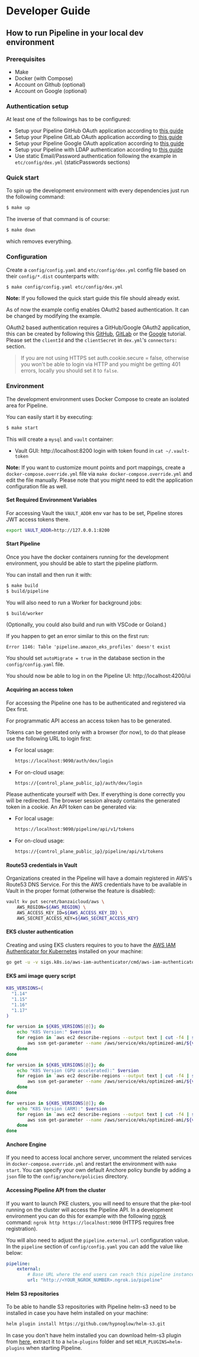 # Developer Guide

## How to run Pipeline in your local dev environment

### Prerequisites

- Make
- Docker (with Compose)
- Account on Github (optional)
- Account on Google (optional)

### Authentication setup

At least one of the followings has to be configured:

- Setup your Pipeline GitHub OAuth application according to [this guide](auth/github.md)
- Setup your Pipeline GitLab OAuth application according to [this guide](auth/gitlab.md)
- Setup your Pipeline Google OAuth application according to [this guide](auth/google.md)
- Setup your Pipeline with LDAP authentication according to [this guide](auth/ldap.md)
- Use static Email/Password authentication following the example in `etc/config/dex.yml` (staticPasswords sections)

### Quick start

To spin up the development environment with every dependencies just run the following command:

```bash
$ make up
```

The inverse of that command is of course:

```bash
$ make down
```

which removes everything.


### Configuration

Create a `config/config.yaml` and `etc/config/dex.yml` config file based on their `config/*.dist` counterparts with:

```bash
$ make config/config.yaml etc/config/dex.yml
```

**Note:** If you followed the quick start guide this file should already exist.

As of now the example config enables OAuth2 based authentication. It can be changed by modifying the example.

OAuth2 based authentication requires a GitHub/Google OAuth2 application, this can be created by following this
[GitHub](auth/github.md), [GitLab](auth/gitlab.md) or the [Google](auth/google.md) tutorial.
Please set the `clientId` and the `clientSecret` in `dex.yml`'s `connectors:` section.

> If you are not using HTTPS set auth.cookie.secure = false, otherwise you won't be able to login via HTTP and you might be getting 401 errors, locally you should set it to `false`.

### Environment

The development environment uses Docker Compose to create an isolated area for Pipeline.

You can easily start it by executing:

```bash
$ make start
```

This will create a `mysql` and `vault` container:
 - Vault GUI: http://localhost:8200 login with token found in `cat ~/.vault-token`

**Note:** If you want to customize mount points and port mappings, create a `docker-compose.override.yml` file via
`make docker-compose.override.yml` and edit the file manually. Please note that you might need to edit the application
configuration file as well.


#### Set Required Environment Variables

For accessing Vault the `VAULT_ADDR` env var has to be set, Pipeline stores JWT access tokens there.

```bash
export VAULT_ADDR=http://127.0.0.1:8200
```

#### Start Pipeline

Once you have the docker containers running for the development environment, you should be able to start the pipeline platform.

You can install and then run it with:
```bash
$ make build
$ build/pipeline
```

You will also need to run a Worker for background jobs:
```bash
$ build/worker
```

(Optionally, you could also build and run with VSCode or Goland.)

If you happen to get an error similar to this on the first run:
```
Error 1146: Table 'pipeline.amazon_eks_profiles' doesn't exist
```

You should set `autoMigrate = true` in the database section in the `config/config.yaml` file.

You should now be able to log in on the Pipeline UI: http://localhost:4200/ui

#### Acquiring an access token

For accessing the Pipeline one has to be authenticated and registered via Dex first.

For programmatic API access an access token has to be generated.

Tokens can be generated only with a browser (for now), to do that please use the following URL to login first:

- For local usage:
    ```bash
    https://localhost:9090/auth/dex/login
    ```

- For on-cloud usage:
    ```bash
    https://{control_plane_public_ip}/auth/dex/login
    ```

Please authenticate yourself with Dex. If everything is done correctly you will be redirected.
The browser session already contains the generated token in a cookie. An API token can be generated via:

- For local usage:
    ```bash
    https://localhost:9090/pipeline/api/v1/tokens
    ```

- For on-cloud usage:
    ```bash
    https://{control_plane_public_ip}/pipeline/api/v1/tokens
    ```


#### Route53 credentials in Vault

Organizations created in the Pipeline will have a domain registered in AWS's Route53 DNS Service. For this
the AWS credentials have to be available in Vault in the proper format (otherwise the feature is disabled):

```bash
vault kv put secret/banzaicloud/aws \
    AWS_REGION=${AWS_REGION} \
    AWS_ACCESS_KEY_ID=${AWS_ACCESS_KEY_ID} \
    AWS_SECRET_ACCESS_KEY=${AWS_SECRET_ACCESS_KEY}
```


#### EKS cluster authentication

Creating and using EKS clusters requires to you to have the [AWS IAM Authenticator for Kubernetes](https://github.com/kubernetes-sigs/aws-iam-authenticator) installed on your machine:

```bash
go get -u -v sigs.k8s.io/aws-iam-authenticator/cmd/aws-iam-authenticator
```

#### EKS ami image query script

```bash
K8S_VERSIONS=(
  "1.14"
  "1.15"
  "1.16"
  "1.17"
)

for version in ${K8S_VERSIONS[@]}; do
	echo "K8S Version:" $version
	for region in `aws ec2 describe-regions --output text | cut -f4 | sort -V`; do
	    aws ssm get-parameter --name /aws/service/eks/optimized-ami/${version}/amazon-linux-2/recommended/image_id --region ${region} --query Parameter.Value --output text | xargs -I "{}" echo \"$region\": \"{}\",
	done
done

for version in ${K8S_VERSIONS[@]}; do
	echo "K8S Version (GPU accelerated):" $version
	for region in `aws ec2 describe-regions --output text | cut -f4 | sort -V`; do
	    aws ssm get-parameter --name /aws/service/eks/optimized-ami/${version}/amazon-linux-2-gpu/recommended/image_id --region ${region} --query Parameter.Value --output text | xargs -I "{}" echo \"$region\": \"{}\",
	done
done

for version in ${K8S_VERSIONS[@]}; do
	echo "K8S Version (ARM):" $version
	for region in `aws ec2 describe-regions --output text | cut -f4 | sort -V`; do
	    aws ssm get-parameter --name /aws/service/eks/optimized-ami/${version}/amazon-linux-2-arm64/recommended/image_id --region ${region} --query Parameter.Value --output text | xargs -I "{}" echo \"$region\": \"{}\",
	done
done
```

#### Anchore Engine

If you need to access local anchore server, uncomment the related services in `docker-compose.override.yml`
and restart the environment with `make start`.
You can specify your own default Anchore policy bundle by adding a `json` file to the `config/anchore/policies` directory.

#### Accessing Pipeline API from the cluster

If you want to launch PKE clusters, you will need to ensure that the pke-tool running on the cluster will access the Pipeline API.
In a development environment you can do this for example with the following
[ngrok](https://ngrok.com/) command: `ngrok http https://localhost:9090` (HTTPS
requires free registration).

You will also need to adjust the `pipeline.external.url` configuration value.
In the `pipeline` section of `config/config.yaml` you can add the value like below:

```yaml
pipeline:
    external:
        # Base URL where the end users can reach this pipeline instance
        url: "http://<YOUR_NGROK_NUMBER>.ngrok.io/pipeline"
```

#### Helm S3 repositories

To be able to handle S3 repositories with Pipeline helm-s3 need to be installed in case you have helm installed on your machine:

```bash
helm plugin install https://github.com/hypnoglow/helm-s3.git
```

In case you don't have helm installed you can download helm-s3 plugin from [here](), extract it to a `helm-plugins` folder and set `HELM_PLUGINS=helm-plugins` when starting Pipeline. 
